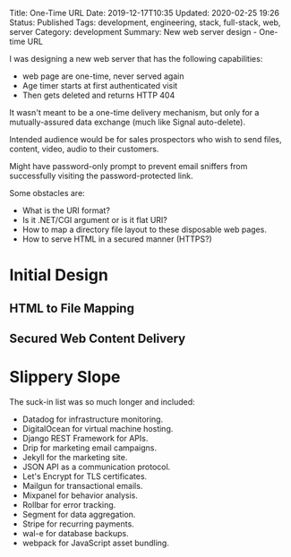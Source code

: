 Title: One-Time URL
Date: 2019-12-17T10:35
Updated: 2020-02-25 19:26
Status: Published
Tags: development, engineering, stack, full-stack, web, server
Category: development
Summary: New web server design - One-time URL

I was designing a new web server that has the following capabilities:

* web page are one-time, never served again
 * Age timer starts at first authenticated visit
 * Then gets deleted and returns HTTP 404

It wasn't meant to be a one-time delivery mechanism, but only for
a mutually-assured data exchange (much like Signal auto-delete).

Intended audience would be for sales prospectors who wish to send files, content, video, audio to their customers.

Might have password-only prompt to prevent email sniffers from successfully visiting the password-protected link.

Some obstacles are:

* What is the URI format?
* Is it .NET/CGI argument or is it flat URI?
* How to map a directory file layout to these disposable web pages.
* How to serve HTML in a secured manner (HTTPS?)


Initial Design
==============

HTML to File Mapping
--------------------


Secured Web Content Delivery
----------------------------


Slippery Slope
==============

The suck-in list was so much longer and included:

* Datadog for infrastructure monitoring.
* DigitalOcean for virtual machine hosting.
* Django REST Framework for APIs.
* Drip for marketing email campaigns.
* Jekyll for the marketing site.
* JSON API as a communication protocol.
* Let's Encrypt for TLS certificates.
* Mailgun for transactional emails.
* Mixpanel for behavior analysis.
* Rollbar for error tracking.
* Segment for data aggregation.
* Stripe for recurring payments.
* wal-e for database backups.
* webpack for JavaScript asset bundling.


